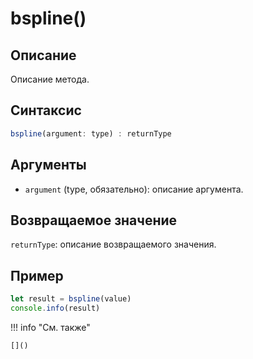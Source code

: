# bspline()

## Описание
Описание метода.

## Синтаксис
```javascript
bspline(argument: type) : returnType
```

## Аргументы
- `argument` (type, обязательно): описание аргумента.

## Возвращаемое значение
`returnType`: описание возвращаемого значения.

## Пример
```javascript linenums="1"
let result = bspline(value)
console.info(result)
```

!!! info "См. также"

    []()

